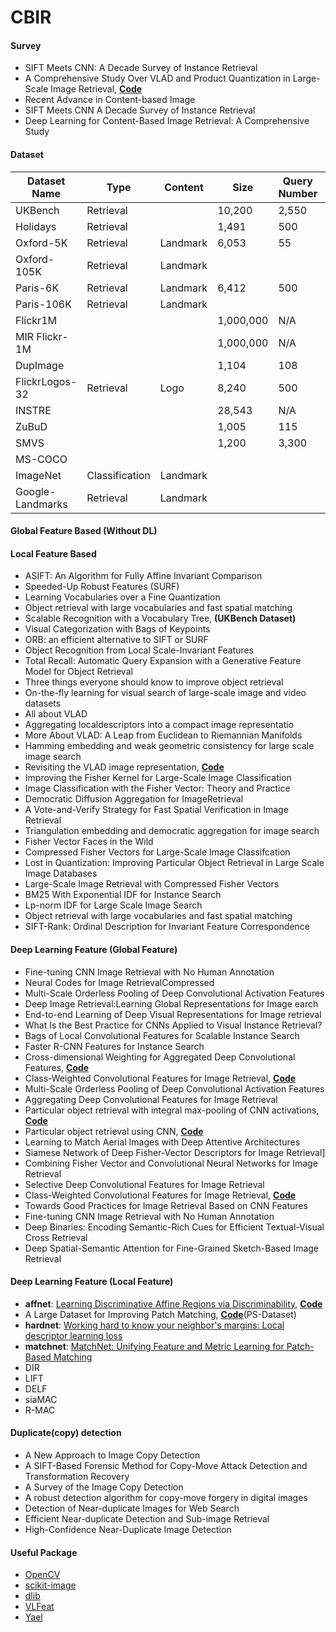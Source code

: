 # CBIR

#### Survey

- SIFT Meets CNN: A Decade Survey of Instance Retrieval
- A Comprehensive Study Over VLAD and Product Quantization in Large-Scale Image Retrieval, **[Code](https://github.com/MKLab-ITI/multimedia-indexing)**
- Recent Advance in Content-based Image
- SIFT Meets CNN A Decade Survey of Instance Retrieval
- Deep Learning for Content-Based Image Retrieval: A Comprehensive Study

#### Dataset

| Dataset Name     | Type           | Content  | Size      | Query Number | Category Number |
| ---------------- | -------------- | -------- | --------- | ------------ | --------------- |
| UKBench          | Retrieval      |          | 10,200    | 2,550        | 2,550           |
| Holidays         | Retrieval      |          | 1,491     | 500          | 500             |
| Oxford-5K        | Retrieval      | Landmark | 6,053     | 55           | 11              |
| Oxford-105K      | Retrieval      | Landmark |           |              |                 |
| Paris-6K         | Retrieval      | Landmark | 6,412     | 500          | 12              |
| Paris-106K       | Retrieval      | Landmark |           |              |                 |
| Flickr1M         |                |          | 1,000,000 | N/A          | N/A             |
| MIR Flickr-1M    |                |          | 1,000,000 | N/A          | N/A             |
| DupImage         |                |          | 1,104     | 108          | 33              |
| FlickrLogos-32   | Retrieval      | Logo     | 8,240     | 500          | 32              |
| INSTRE           |                |          | 28,543    | N/A          | N/A             |
| ZuBuD            |                |          | 1,005     | 115          | 200             |
| SMVS             |                |          | 1,200     | 3,300        | 1,200           |
| MS-COCO          |                |          |           |              |                 |
| ImageNet         | Classification | Landmark |           |              | 1000            |
| Google-Landmarks | Retrieval      | Landmark |           |              |                 |




#### Global Feature Based (Without DL)


#### Local Feature Based

- ASIFT: An Algorithm for Fully Affine Invariant Comparison
- Speeded-Up Robust Features (SURF)    
- Learning Vocabularies over a Fine Quantization
- Object retrieval with large vocabularies and fast spatial matching
- Scalable Recognition with a Vocabulary Tree, **(UKBench Dataset)**
- Visual Categorization with Bags of Keypoints
- ORB: an efficient alternative to SIFT or SURF
- Object Recognition from Local Scale-Invariant Features
- Total Recall: Automatic Query Expansion with a Generative Feature Model for Object Retrieval
- Three things everyone should know to improve object retrieval
- On-the-fly learning for visual search of large-scale image and video datasets
- All about VLAD
- Aggregating localdescriptors into a compact image representatio
- More About VLAD: A Leap from Euclidean to Riemannian Manifolds
- Hamming embedding and weak geometric consistency for large scale image search
- Revisiting the VLAD image representation, **[Code](https://github.com/jorjasso/VLAD/blob/master/VLADlib/VLAD.py)**
- Improving the Fisher Kernel for Large-Scale Image Classification
- Image Classification with the Fisher Vector: Theory and Practice
- Democratic Diffusion Aggregation for ImageRetrieval
- A Vote-and-Verify Strategy for Fast Spatial Verification in Image Retrieval
- Triangulation embedding and democratic aggregation for image search
- Fisher Vector Faces in the Wild
- Compressed Fisher Vectors for Large-Scale Image Classifcation
- Lost in Quantization: Improving Particular Object Retrieval in Large Scale Image Databases
- Large-Scale Image Retrieval with Compressed Fisher Vectors
- BM25 With Exponential IDF for Instance Search
- Lp-norm IDF for Large Scale Image Search
- Object retrieval with large vocabularies and fast spatial matching
- SIFT-Rank: Ordinal Description for Invariant Feature Correspondence

#### Deep Learning Feature (Global Feature)

- Fine-tuning CNN Image Retrieval with No Human Annotation
- Neural Codes for Image RetrievalCompressed    
- Multi-Scale Orderless Pooling of Deep Convolutional Activation Features
- Deep Image Retrieval:Learning Global Representations for Image earch
- End-to-end Learning of Deep Visual Representations for Image retrieval
- What Is the Best Practice for CNNs Applied to Visual Instance Retrieval?
- Bags of Local Convolutional Features for Scalable Instance Search
- Faster R-CNN Features for Instance Search
- Cross-dimensional Weighting for Aggregated Deep Convolutional Features,  **[Code](https://github.com/yahoo/crow)**
- Class-Weighted Convolutional Features for Image Retrieval, **[Code](https://github.com/imatge-upc/retrieval-2017-cam)**
- Multi-Scale Orderless Pooling of Deep Convolutional Activation Features
- Aggregating Deep Convolutional Features for Image Retrieval
- Particular object retrieval with integral max-pooling of CNN activations, **[Code](http://cmp.felk.cvut.cz/~toliageo/soft.html)**
- Particular object retrieval using CNN, **[Code](https://github.com/AaltoVision/Object-Retrieval)**
- Learning to Match Aerial Images with Deep Attentive Architectures
- Siamese Network of Deep Fisher-Vector Descriptors for Image Retrieval]
- Combining Fisher Vector and Convolutional Neural Networks for Image Retrieval
- Selective Deep Convolutional Features for Image Retrieval
- Class-Weighted Convolutional Features for Image Retrieval, **[Code](https://github.com/imatge-upc/retrieval-2017-cam)**
- Towards Good Practices for Image Retrieval Based on CNN Features
- Fine-tuning CNN Image Retrieval with No Human Annotation
- Deep Binaries: Encoding Semantic-Rich Cues for Efficient Textual-Visual Cross Retrieval
- Deep Spatial-Semantic Attention for Fine-Grained Sketch-Based Image Retrieval

#### Deep Learning Feature (Local Feature)

- **affnet**: [Learning Discriminative Affine Regions via Discriminability](http://cn.arxiv.org/pdf/1711.06704.pdf), **[Code](https://github.com/ducha-aiki/affnet)**
- A Large Dataset for Improving Patch Matching, **[Code](https://github.com/rmitra/PS-Dataset)**(PS-Dataset)
- **hardnet**: [Working hard to know your neighbor's margins: Local descriptor learning loss](https://github.com/DagnyT/hardnet)
- **matchnet**: [MatchNet: Unifying Feature and Metric Learning for Patch-Based Matching](https://github.com/hanxf/matchnet)
- DIR
- LIFT
- DELF
- siaMAC
- R-MAC

#### Duplicate(copy) detection
- A New Approach to Image Copy Detection
- A SIFT-Based Forensic Method for Copy-Move Attack Detection and Transformation Recovery
- A Survey of the Image Copy Detection
- A robust detection algorithm for copy-move forgery in digital images
- Detection of Near-duplicate Images for Web Search
- Efficient Near-duplicate Detection and Sub-image Retrieval
- High-Confidence Near-Duplicate Image Detection

#### Useful Package

- [OpenCV](https://opencv.org/)
- [scikit-image](http://scikit-image.org/)
- [dlib](http://dlib.net/)
- [VLFeat](http://www.vlfeat.org/)
- [Yael](http://yael.gforge.inria.fr/)